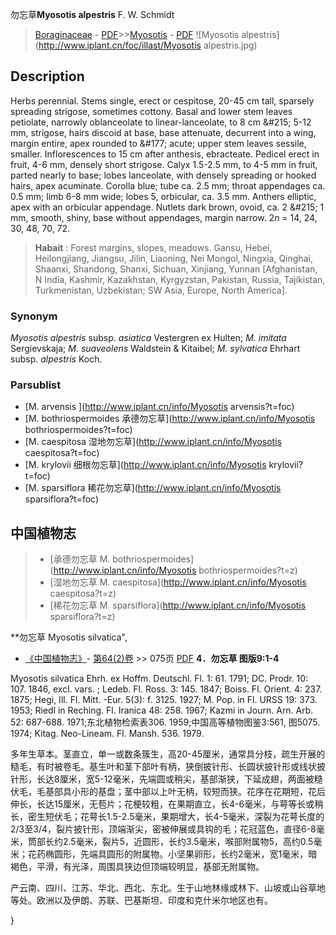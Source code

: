 勿忘草**Myosotis alpestris** F. W. Schmidt

> [Boraginaceae](http://www.iplant.cn/info/Boraginaceae?t=foc) - [PDF](http://www.iplant.cn/foc/pdf/Boraginaceae.pdf)>>[Myosotis](http://www.iplant.cn/info/Myosotis?t=foc) - [PDF](http://www.iplant.cn/foc/pdf/Myosotis.pdf)
![Myosotis alpestris](http://www.iplant.cn/foc/illast/Myosotis alpestris.jpg)

## Description

Herbs perennial. Stems single, erect or cespitose, 20-45 cm tall, sparsely spreading strigose, sometimes cottony. Basal and lower stem leaves petiolate, narrowly oblanceolate to linear-lanceolate, to 8 cm &amp;#215; 5-12 mm, strigose, hairs discoid at base, base attenuate, decurrent into a wing, margin entire, apex rounded to &amp;#177; acute; upper stem leaves sessile, smaller. Inflorescences to 15 cm after anthesis, ebracteate. Pedicel erect in fruit, 4-6 mm, densely short strigose. Calyx 1.5-2.5 mm, to 4-5 mm in fruit, parted nearly to base; lobes lanceolate, with densely spreading or hooked hairs, apex acuminate. Corolla blue; tube ca. 2.5 mm; throat appendages ca. 0.5 mm; limb 6-8 mm wide; lobes 5, orbicular, ca. 3.5 mm. Anthers elliptic, apex with an orbicular appendage. Nutlets dark brown, ovoid, ca. 2 &amp;#215; 1 mm, smooth, shiny, base without appendages, margin narrow. 2*n* = 14, 24, 30, 48, 70, 72.


> **Habait** : 
> Forest margins, slopes, meadows. Gansu, Hebei, Heilongjiang, Jiangsu, Jilin, Liaoning, Nei Mongol, Ningxia, Qinghai, Shaanxi, Shandong, Shanxi, Sichuan, Xinjiang, Yunnan [Afghanistan, N India, Kashmir, Kazakhstan, Kyrgyzstan, Pakistan, Russia, Tajikistan, Turkmenistan, Uzbekistan; SW Asia, Europe, North America].

### Synonym
*Myosotis alpestris* subsp. *asiatica* Vestergren ex Hulten; *M. imitata* Sergievskaja; *M. suaveolens* Waldstein & Kitaibel; *M. sylvatica* Ehrhart subsp. *alpestris* Koch.



### Parsublist

* [M.  arvensis  ](http://www.iplant.cn/info/Myosotis arvensis?t=foc)
* [M.  bothriospermoides  承德勿忘草](http://www.iplant.cn/info/Myosotis bothriospermoides?t=foc)
* [M.  caespitosa  湿地勿忘草](http://www.iplant.cn/info/Myosotis caespitosa?t=foc)
* [M.  krylovii  细根勿忘草](http://www.iplant.cn/info/Myosotis krylovii?t=foc)
* [M.  sparsiflora  稀花勿忘草](http://www.iplant.cn/info/Myosotis sparsiflora?t=foc)

## 中国植物志

> * [承德勿忘草  M.  bothriospermoides](http://www.iplant.cn/info/Myosotis bothriospermoides?t=z)
> * [湿地勿忘草  M.  caespitosa](http://www.iplant.cn/info/Myosotis caespitosa?t=z)
> * [稀花勿忘草  M.  sparsiflora](http://www.iplant.cn/info/Myosotis sparsiflora?t=z)


**勿忘草 Myosotis silvatica",


* [《中国植物志》](http://www.iplant.cn/frps)- [第64(2)卷](http://www.iplant.cn/frps/vol/64(2)) >> 075页 [PDF](http://www.iplant.cn/frps/pdf/64(2)/075a.pdf)
**4．勿忘草 图版9:1-4**

Myosotis silvatica Ehrh. ex Hoffm. Deutschl. Fl. 1: 61. 1791; DC. Prodr. 10: 107. 1846, excl. vars. ; Ledeb. Fl. Ross. 3: 145. 1847; Boiss. Fl. Orient. 4: 237. 1875; Hegi, Ill. Fl. Mitt. -Eur. 5(3): f. 3125. 1927; M. Pop. in Fl. URSS 19: 373. 1953; Riedl in Reching. Fl. Iranica 48: 258. 1967; Kazmi in Journ. Arn. Arb. 52: 687-688. 1971;东北植物检索表306. 1959;中国高等植物图鉴3:561, 图5075. 1974; Kitag. Neo-Lineam. Fl. Mansh. 536. 1979.

多年生草本。茎直立，单一或数条簇生，高20-45厘米，通常具分枝，疏生开展的糙毛，有时被卷毛。基生叶和茎下部叶有柄，狭倒披针形、长圆状披针形或线状披针形，长达8厘米，宽5-12毫米，先端圆或稍尖，基部渐狭，下延成翅，两面被糙伏毛，毛基部具小形的基盘；茎中部以上叶无柄，较短而狭。花序在花期短，花后伸长，长达15厘米，无苞片；花梗较粗，在果期直立，长4-6毫米，与萼等长或稍长，密生短伏毛；花萼长1.5-2.5毫米，果期增大，长4-5毫米，深裂为花萼长度的2/3至3/4，裂片披针形，顶端渐尖，密被伸展或具钩的毛；花冠蓝色，直径6-8毫米，筒部长约2.5毫米，裂片5，近圆形，长约3.5毫米，喉部附属物5，高约0.5毫米；花药椭圆形，先端具圆形的附属物。小坚果卵形，长约2毫米，宽1毫米，暗褐色，平滑，有光泽，周围具狭边但顶端较明显，基部无附属物。

产云南、四川、江苏、华北、西北、东北。生于山地林缘或林下、山坡或山谷草地等处。欧洲以及伊朗、苏联、巴基斯坦、印度和克什米尔地区也有。



}